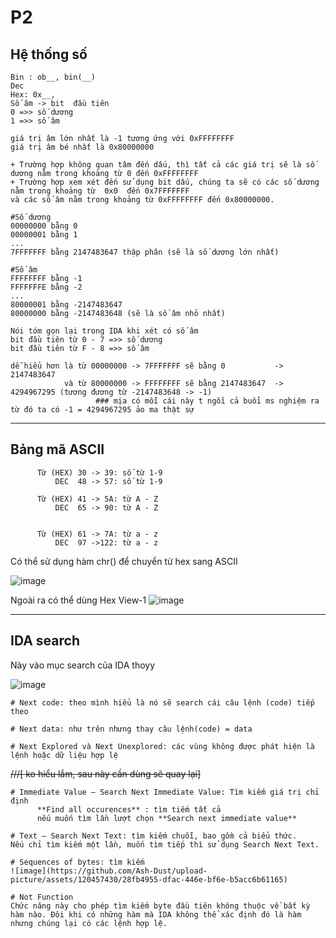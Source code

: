 # P2

## Hệ thống số 
   

    Bin : ob__, bin(__)
    Dec
    Hex: 0x__,
    Số âm -> bit  đầu tiên 
    0 =>> số dương
    1 =>> số âm
          
    giá trị âm lớn nhất là -1 tương ứng với 0xFFFFFFFF
    giá trị âm bé nhất là 0x80000000
    
    + Trường hợp không quan tâm đến dấu, thì tất cả các giá trị sẽ là số dương nằm trong khoảng từ 0 đến 0xFFFFFFFF
    + Trường hợp xem xét đến sử dụng bit dấu, chúng ta sẽ có các số dương  nằm trong khoảng từ  0x0  đến 0x7FFFFFFF 
    và các số âm nằm trong khoảng từ 0xFFFFFFFF đến 0x80000000.
    
    #Số dương
    00000000 bằng 0
    00000001 bằng 1
    ...
    7FFFFFFF bằng 2147483647 thập phân (sẽ là số dương lớn nhất)
    
    #Số âm
    FFFFFFFF bằng -1
    FFFFFFFE bằng -2
    ...
    80000001 bằng -2147483647 
    80000000 bằng -2147483648 (sẽ là số âm nhỏ nhất)
    
    Nói tóm gọn lại trong IDA khi xét có số âm 
    bit đầu tiên từ 0 - 7 =>> số dương
    bit đầu tiên từ F - 8 =>> số âm
    
    dễ hiểu hơn là từ 00000000 -> 7FFFFFFF sẽ bằng 0           -> 2147483647 
                và từ 80000000 -> FFFFFFFF sẽ bằng 2147483647  -> 4294967295 (tương đương từ -2147483648 -> -1)   
                       ### mịa có mỗi cái này t ngồi cả buổi ms nghiệm ra    từ đó ta có -1 = 4294967295 ảo ma thật sự
         
------------------------------------------------------------------------------------------------------------------------------

## Bảng mã ASCII
          Từ (HEX) 30 -> 39: số từ 1-9
              DEC  48 -> 57: số từ 1-9
          
          Từ (HEX) 41 -> 5A: từ A - Z
              DEC  65 -> 90: từ A - Z
          
          
          Từ (HEX) 61 -> 7A: từ a - z
              DEC  97 ->122: từ a - z

Có thể sử dụng hàm chr() để chuyển từ hex sang ASCII

![image](https://user-images.githubusercontent.com/120457430/255154915-fdcf38af-bad4-4e51-bb4e-999dd9100a2f.png)

Ngoài ra có thể dùng Hex View-1
![image](https://github.com/Ash-Dust/upload-picture/assets/120457430/b3a8d12b-d305-4795-8a26-ca6c0727c1b7)

------------------------------------------------------------------------------------------------------------------------------------------
## IDA search
Này vào mục search của IDA thoyy

![image](https://github.com/Ash-Dust/upload-picture/assets/120457430/eeb4d2a8-51e3-49e6-8da9-03b8f6665310)

    # Next code: theo mình hiểu là nó sẽ search cái câu lệnh (code) tiếp theo

    # Next data: như trên nhưng thay câu lệnh(code) = data

    # Next Explored và Next Unexplored: các vùng không được phát hiện là lệnh hoặc dữ liệu hợp lệ  
   ~~///[ ko hiểu lắm, sau này cần dùng sẽ quay lại]~~

    # Immediate Value – Search Next Immediate Value: Tìm kiếm giá trị chỉ định
          **Find all occurences** : tìm tiếm tất cả 
          nếu muốn tìm lần lượt chọn **Search next immediate value**
    
    # Text – Search Next Text: tìm kiếm chuỗi, bao gồm cả biểu thức.
    Nếu chỉ tìm kiếm một lần, muốn tìm tiếp thì sử dụng Search Next Text.

    # Sequences of bytes: tìm kiếm 
    ![image](https://github.com/Ash-Dust/upload-picture/assets/120457430/28fb4955-dfac-446e-bf6e-b5acc6b61165)

    # Not Function
    Chức năng này cho phép tìm kiếm byte đầu tiên không thuộc về bất kỳ hàm nào. Đôi khi có những hàm mà IDA không thể xác định đó là hàm nhưng chúng lại có các lệnh hợp lệ.
    


